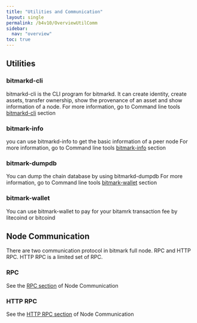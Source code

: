 ```yaml
---
title: "Utilities and Communication"
layout: single
permalink: /b4v10/OverviewUtilComm
sidebar:
  nav: "overview"
toc: true
---
```

## Utilities

### bitmarkd-cli
bitmarkd-cli is the CLI program for bitmarkd. It can create identity, create assets, transfer ownership, show the provenance of an asset and show information of a node.
For more information, go to Command line tools [bitmarkd-cli](/b4v10/Cli) section

### bitmark-info
you can use bitmarkd-info to get the basic information of a peer node
For more information, go to Command line tools [bitmark-info](/b4v10/BitmarkInfo) section

### bitmark-dumpdb
You can dump the chain database by using bitmarkd-dumpdb
For more information, go to Command line tools [bitmark-wallet](/b4v10/Wallet) section
### bitmark-wallet
You can use bitmark-wallet to pay for your bitamrk  transaction fee by litecoind or bitcoind

## Node Communication
There are two communication protocol in bitmark full node. RPC and HTTP RPC. HTTP RPC is a limited set of RPC.

### RPC
See the [RPC section](/b4v10/rpc) of Node Communication

### HTTP RPC
See the [HTTP RPC section](/b4v10/httprpc) of Node Communication

